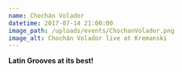 ```yaml
---
name: Chochán Volador
datetime: 2017-07-14 21:00:00
image_path: /uploads/events/ChochanVolador.png
image_alt: Chochán Volador live at Kremanski
---
```



**Latin Grooves at its best!**